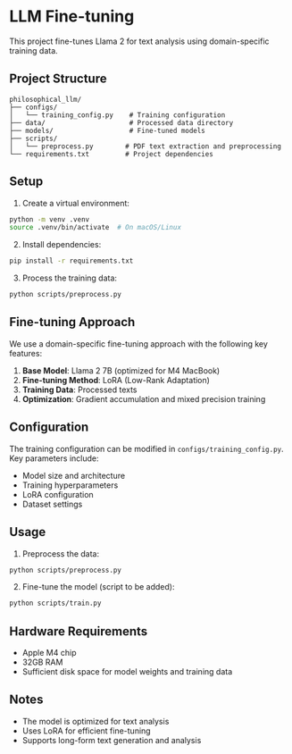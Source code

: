 # LLM Fine-tuning

This project fine-tunes Llama 2 for text analysis using domain-specific training data.

## Project Structure

```
philosophical_llm/
├── configs/
│   └── training_config.py    # Training configuration
├── data/                     # Processed data directory
├── models/                   # Fine-tuned models
├── scripts/
│   └── preprocess.py        # PDF text extraction and preprocessing
└── requirements.txt         # Project dependencies
```

## Setup

1. Create a virtual environment:
```bash
python -m venv .venv
source .venv/bin/activate  # On macOS/Linux
```

2. Install dependencies:
```bash
pip install -r requirements.txt
```

3. Process the training data:
```bash
python scripts/preprocess.py
```

## Fine-tuning Approach

We use a domain-specific fine-tuning approach with the following key features:

1. **Base Model**: Llama 2 7B (optimized for M4 MacBook)
2. **Fine-tuning Method**: LoRA (Low-Rank Adaptation)
3. **Training Data**: Processed texts
4. **Optimization**: Gradient accumulation and mixed precision training

## Configuration

The training configuration can be modified in `configs/training_config.py`. Key parameters include:

- Model size and architecture
- Training hyperparameters
- LoRA configuration
- Dataset settings

## Usage

1. Preprocess the data:
```bash
python scripts/preprocess.py
```

2. Fine-tune the model (script to be added):
```bash
python scripts/train.py
```

## Hardware Requirements

- Apple M4 chip
- 32GB RAM
- Sufficient disk space for model weights and training data

## Notes

- The model is optimized for text analysis
- Uses LoRA for efficient fine-tuning
- Supports long-form text generation and analysis 
